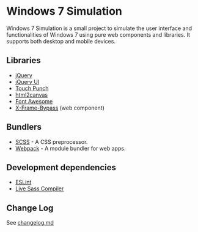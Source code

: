 # Windows 7 Simulation

Windows 7 Simulation is a small project to simulate the user interface and functionalities of Windows 7 using pure web components and libraries.
It supports both desktop and mobile devices.

## Libraries

* [jQuery](https://jquery.com/)
* [jQuery UI](https://jqueryui.com/)
* [Touch Punch](http://touchpunch.furf.com/)
* [html2canvas](https://html2canvas.hertzen.com/)
* [Font Awesome](https://fontawesome.com/v4.7.0/)
* [X-Frame-Bypass](https://github.com/niutech/x-frame-bypass) (web component)

## Bundlers

* [SCSS](https://sass-lang.com/) - A CSS preprocessor.
* [Webpack](https://webpack.js.org/) - A module bundler for web apps.

## Development dependencies

* [ESLint](https://eslint.org/)
* [Live Sass Compiler](https://marketplace.visualstudio.com/items?itemName=ritwickdey.live-sass)

## Change Log

See [changelog.md](changelog.md)
